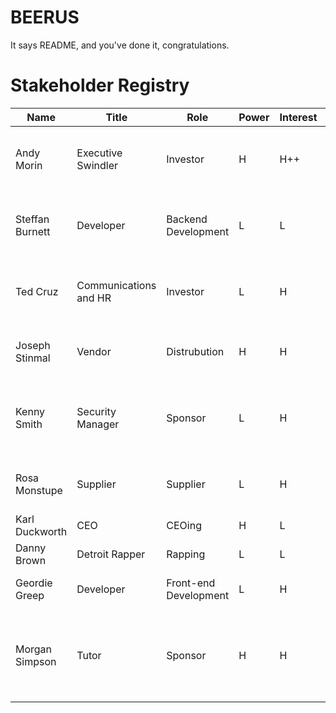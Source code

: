 # BEERUS

It says README, and you've done it, congratulations.

# Stakeholder Registry
| Name            | Title                     | Role             | Power        | Interest      | Requirements             | Communication             |
|-----------------|---------------------------|------------------|--------------|---------------|--------------------------|---------------------------|
| Andy Morin      | Executive Swindler        | Investor         | H            | H++           | Complete entire project by Q3 | Daily phone calls and various methods of surveilence |
| Steffan Burnett | Developer                 | Backend Development | L | L | Begin sever side development and complete by Q3 | Weekly email |
| Ted Cruz        | Communications and HR     | Investor | L | H | Keep stakeholder updated and content with weekly emails | 3x Weekly email and 1x phone call |
| Joseph Stinmal  | Vendor | Distrubution | H | H | Complete product catalogue with pricing | Weekly emails |
| Kenny Smith     | Security Manager | Sponsor | L | H | Finish implementing GDPR compliant checkouts by end of Q3 | Weekly email and one f2f session |
| Rosa Monstupe   | Supplier | Supplier | L | H | Ship samples by Q1 and deliver final by Q3 | Weekly Email and tin-can telephone |
| Karl Duckworth  | CEO | CEOing | H | L | 27% revenue increase | Yelling from office |
| Danny Brown     | Detroit Rapper | Rapping | L | L | | Monthly News letter |
| Geordie Greep   | Developer | Front-end Development | L | H | Wireframes delivered by Q1 | Weekly Emails |
| Morgan Simpson  | Tutor | Sponsor | H | H | Complete project iteration 1 by mid Q2 and finish the final iteration by end of Q3 | Weekly emails |
